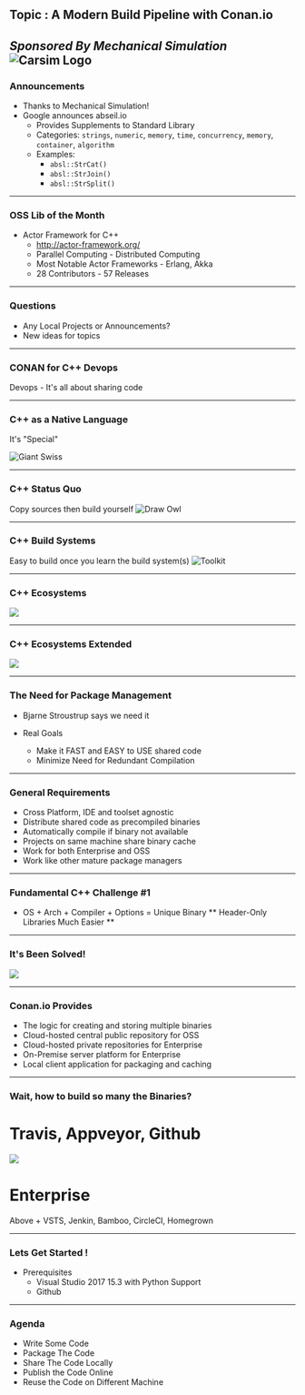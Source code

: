## Topic : A Modern Build Pipeline with Conan.io
*Sponsored By Mechanical Simulation*  
![Carsim Logo](/assets/image/logo/carsim.jpg)
---
### Announcements
* Thanks to Mechanical Simulation! 
* Google announces abseil.io
	* Provides Supplements to Standard Library
	* Categories: `strings`, `numeric`, `memory`, `time`, `concurrency`, `memory`, `container`, `algorithm`
	* Examples:  
		* `absl::StrCat()`
		* `absl::StrJoin()`
		* `absl::StrSplit()`
---
### OSS Lib of the Month
* Actor Framework for C++
	* http://actor-framework.org/
	* Parallel Computing - Distributed Computing
	* Most Notable Actor Frameworks - Erlang, Akka
	* 28 Contributors - 57 Releases

---
### Questions
* Any Local Projects or Announcements?
* New ideas for topics
---
### CONAN for C++ Devops

Devops - It's all about sharing code

---
### C++ as a Native Language

It's "Special"

![Giant Swiss](/09-2017/giant_swiss.jpg)

---
### C++ Status Quo

Copy sources then build yourself
![Draw Owl](/09-2017/draw_owl.png)

---
### C++ Build Systems

Easy to build once you learn the build system(s)
![Toolkit](/09-2017/toolkit.jpeg)

---
### C++ Ecosystems
![](/09-2017/boxer_vs_mma.png)

---
### C++ Ecosystems Extended
![](/09-2017/mma_disciplines.png)

---
### The Need for Package Management 

* Bjarne Stroustrup says we need it
  
* Real Goals
  * Make it FAST and EASY to USE shared code
  * Minimize Need for Redundant Compilation
  
---
### General Requirements 
* Cross Platform, IDE and toolset agnostic
* Distribute shared code as precompiled binaries
* Automatically compile if binary not available
* Projects on same machine share binary cache
* Work for both Enterprise and OSS
* Work like other mature package managers

--- 
### Fundamental C++ Challenge #1
* OS + Arch + Compiler + Options = Unique Binary
** Header-Only Libraries Much Easier **
--- 
### It's Been Solved!
![](/09-2017/conan-binary-table.png)

--- 
### Conan.io Provides
* The logic for creating and storing multiple binaries
* Cloud-hosted central public repository for OSS
* Cloud-hosted private repositories for Enterprise
* On-Premise server platform for Enterprise
* Local client application for packaging and caching

--- 
### Wait, how to build so many the Binaries? 
# Travis, Appveyor, Github
![](/09-2017/travis-appveyor-github.png)

# Enterprise
Above + VSTS, Jenkin, Bamboo, CircleCI, Homegrown

--- 
### Lets Get Started !
* Prerequisites
	* Visual Studio 2017 15.3 with Python Support
	* Github
---
### Agenda
* Write Some Code
* Package The Code
* Share The Code Locally
* Publish the Code Online
* Reuse the Code on Different Machine


